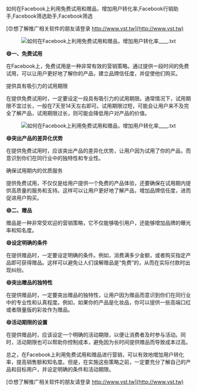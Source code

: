 如何在Facebook上利用免费试用和赠品，增加用户转化率,Facebook行销助手,Facebook筛选助手,Facebook筛选

[😍想了解推广相关软件的朋友请登录 http://www.vst.tw](http://www.vst.tw)

 <center><img src="https://vst.tw/MP4/tuiguang/png/7.png" alt="如何在Facebook上利用免费试用和赠品，增加用户转化率____.txt"></center>

**😄一、免费试用**

在Facebook上，免费试用是一种非常有效的营销策略。通过提供一段时间的免费试用，可以让用户更好地了解你的产品，建立品牌信任度，并促使他们购买。

提供具有吸引力的试用期限

在提供免费试用时，一定要设定一段具有吸引力的试用期限。通常情况下，试用期限不宜过长，一般在7天至14天左右即可。试用期限过短，可能会让用户来不及完全了解产品，试用期限过长，则可能会降低用户对产品的价值。

 <center><img src="https://vst.tw/MP4/tuiguang/png/3.png" alt="如何在Facebook上利用免费试用和赠品，增加用户转化率____.txt"></center>

**😄突出产品的差异化优势**

在提供免费试用时，应该突出产品的差异化优势，让用户因为试用了你的产品，而意识到你们在同行业中的独特性和专业性。

确保试用期内的优质服务

提供免费试用，不仅仅是给用户提供一个免费的产品体验，还要确保在试用期内提供高质量的服务和支持。这样可以让用户更好地了解产品，增加品牌信任度，进而促进用户购买。

**😄二、赠品**

赠品是一种非常受欢迎的营销策略，它不仅能够吸引用户，还能够增加品牌的曝光率和知名度。

**😄设定明确的条件**

在提供赠品时，一定要设定明确的条件。例如，消费满多少金额，或者购买指定产品即可获得赠品。这样可以避免让人们误解赠品是“免费”的，从而在实际付款时出现纠纷。

**😄突出赠品的独特性**

在提供赠品时，一定要突出赠品的独特性，让用户因为赠品而意识到你们在同行业中的专业性和认真程度。例如，如果你的产品是化妆品，你可以提供一些高端口红或者限量版的彩妆作为赠品。

**😄活动期限的设置**

在提供赠品时，应该设定一个明确的活动期限，以便让消费者及时参与活动。同时，活动期限也可以帮助你控制成本，避免因为长时间提供赠品而导致成本过高。

总之，在Facebook上利用免费试用和赠品进行营销，可以有效地增加用户转化率，提高销售额和知名度。但是，在实施这些策略之前，一定要充分了解自己的产品和目标用户，并设定明确的条件和活动期限。

[😍想了解推广相关软件的朋友请登录 http://www.vst.tw](http://www.vst.tw)



